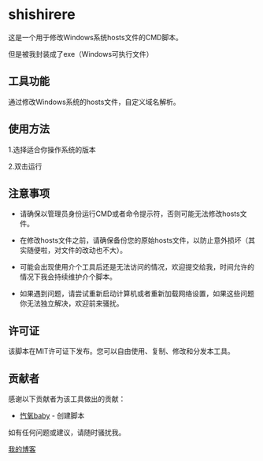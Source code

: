 # shishirere

这是一个用于修改Windows系统hosts文件的CMD脚本。

但是被我封装成了exe（Windows可执行文件）

## 工具功能

通过修改Windows系统的hosts文件，自定义域名解析。

## 使用方法

1.选择适合你操作系统的版本

2.双击运行

## 注意事项

- 请确保以管理员身份运行CMD或者命令提示符，否则可能无法修改hosts文件。

- 在修改hosts文件之前，请确保备份您的原始hosts文件，以防止意外损坏（其实随便啦，对文件的改动也不大）。

- 可能会出现使用介个工具后还是无法访问的情况，欢迎提交给我，时间允许的情况下我会持续维护介个脚本。

- 如果遇到问题，请尝试重新启动计算机或者重新加载网络设置，如果这些问题你无法独立解决，欢迎前来骚扰。

## 许可证

该脚本在MIT许可证下发布。您可以自由使用、复制、修改和分发本工具。

## 贡献者

感谢以下贡献者为该工具做出的贡献：

- [忾氧baby](https://github.com/wkywky123123) - 创建脚本

如有任何问题或建议，请随时骚扰我。

[我的博客](https://znk.mrkaiyang.top)
